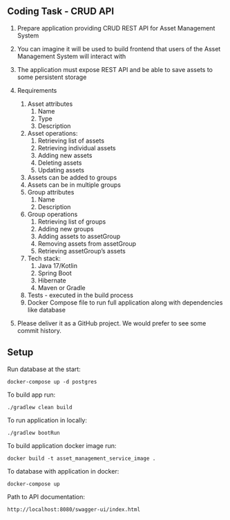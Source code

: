 ## Coding Task - CRUD API

1. Prepare application providing CRUD REST API for Asset Management System 
2. You can imagine it will be used to build frontend that users of the Asset
   Management System will interact with 
3. The application must expose REST API and be able to save assets to some
   persistent storage

4. Requirements
   1. Asset attributes
      1. Name 
      2. Type 
      3. Description
   2. Asset operations:
      1. Retrieving list of assets 
      2. Retrieving individual assets 
      3. Adding new assets 
      4. Deleting assets 
      5. Updating assets
   3. Assets can be added to groups
   4. Assets can be in multiple groups
   5. Group attributes
      1. Name 
      2. Description 
   6. Group operations 
      1. Retrieving list of groups 
      2. Adding new groups 
      3. Adding assets to assetGroup 
      4. Removing assets from assetGroup 
      5. Retrieving assetGroup’s assets 
   7. Tech stack:
      1. Java 17/Kotlin 
      2. Spring Boot 
      3. Hibernate 
      4. Maven or Gradle 
   8. Tests - executed in the build process 
   9. Docker Compose file to run full application along with dependencies like database

5. Please deliver it as a GitHub project. We would prefer to see some commit
   history.

   
## Setup

Run database at the start:

`docker-compose up -d postgres`

To build app run:

`./gradlew clean build`

To run application in locally:

`./gradlew bootRun`

To build application docker image run:

`docker build -t asset_management_service_image .`

To database with application in docker:

`docker-compose up`

Path to API documentation:

`http://localhost:8080/swagger-ui/index.html`